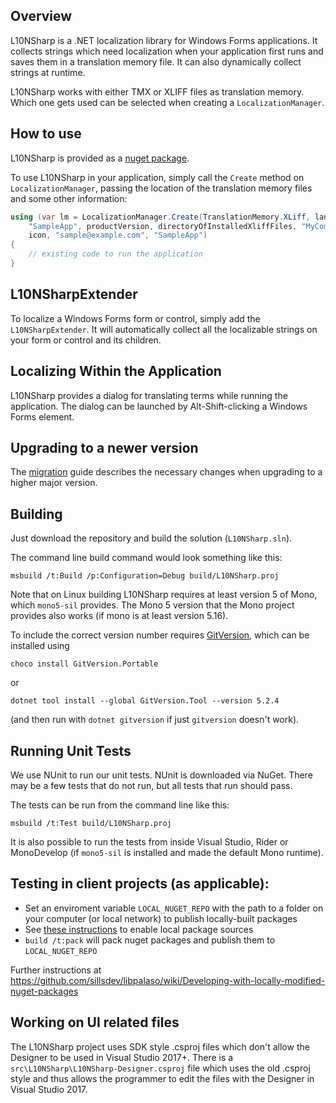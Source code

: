 ## Overview

L10NSharp is a .NET localization library for Windows Forms applications. It collects strings which
need localization when your application first runs and saves them in a translation memory file. It
can also dynamically collect strings at runtime.

L10NSharp works with either TMX or XLIFF files as translation memory. Which one gets used can be
selected when creating a `LocalizationManager`.

## How to use

L10NSharp is provided as a [nuget package](https://www.nuget.org/packages/L10NSharp).

To use L10NSharp in your application, simply call the `Create` method on `LocalizationManager`, 
passing the location of the translation memory files and some other information:

```csharp
using (var lm = LocalizationManager.Create(TranslationMemory.XLiff, lang, "SampleApp",
    "SampleApp", productVersion, directoryOfInstalledXliffFiles, "MyCompany/L10NSharpSample",
    icon, "sample@example.com", "SampleApp")
{
    // existing code to run the application
}
```

## L10NSharpExtender

To localize a Windows Forms form or control, simply add the `L10NSharpExtender`. It will
automatically collect all the localizable strings on your form or control and its children.

## Localizing Within the Application

L10NSharp provides a dialog for translating terms while running the application. The dialog can be
launched by Alt-Shift-clicking a Windows Forms element.

## Upgrading to a newer version

The [migration](https://github.com/sillsdev/l10nsharp/wiki/Migration) guide describes the 
necessary changes when upgrading to a higher major version.

## Building

Just download the repository and build the solution (`L10NSharp.sln`).

The command line build command would look something like this:

    msbuild /t:Build /p:Configuration=Debug build/L10NSharp.proj

Note that on Linux building L10NSharp requires at least version 5 of Mono, which `mono5-sil` provides.
The Mono 5 version that the Mono project provides also works (if mono is at least version 5.16).

To include the correct version number requires [GitVersion](https://gitversion.net/docs/usage/command-line), which can be installed using

    choco install GitVersion.Portable
	
or

    dotnet tool install --global GitVersion.Tool --version 5.2.4
	
(and then run with `dotnet gitversion` if just `gitversion` doesn't work).

## Running Unit Tests

We use NUnit to run our unit tests. NUnit is downloaded via NuGet.  There may be a few tests that
do not run, but all tests that run should pass.

The tests can be run from the command line like this:

    msbuild /t:Test build/L10NSharp.proj

It is also possible to run the tests from inside Visual Studio, Rider or MonoDevelop (if `mono5-sil`
is installed and made the default Mono runtime).

## Testing in client projects (as applicable):

  * Set an enviroment variable `LOCAL_NUGET_REPO` with the path to a folder on your computer (or local network) to publish locally-built packages
  * See [these instructions](https://docs.microsoft.com/en-us/nuget/hosting-packages/local-feeds) to enable local package sources
  * `build /t:pack` will pack nuget packages and publish them to `LOCAL_NUGET_REPO`

Further instructions at https://github.com/sillsdev/libpalaso/wiki/Developing-with-locally-modified-nuget-packages

## Working on UI related files

The L10NSharp project uses SDK style .csproj files which don't allow the Designer to be used in
Visual Studio 2017+. There is a `src\L10NSharp\L10NSharp-Designer.csproj` file which uses the old
.csproj style and thus allows the programmer to edit the files with the Designer in Visual
Studio 2017.
